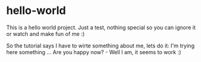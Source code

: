 # hello-world
This is a hello world project. Just a test, nothing special so you can ignore it or watch and make fun of me :)

So the tutorial says I have to wirte something about me, lets do it: I'm trying here something ...
Are you happy now? - Well I am, it seems to work :)
